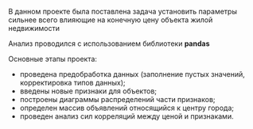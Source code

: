 В данном проекте была поставлена задача установить параметры сильнее всего влияющие на конечную цену объекта жилой недвижимости

Анализ проводился с использованием библиотеки <b>pandas</b>

Основные этапы проекта:

* проведена предобработка данных (заполнение пустых значений, корректировка типов данных);
* введены новые признаки для объектов;
* построены диаграммы распределений части признаков;
* определен массив объявлений относящийся к центру города;
* проведен анализ сил корреляций между ценой и признаками.
